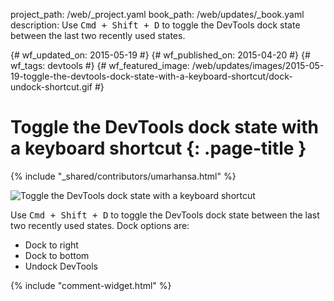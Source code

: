 project_path: /web/_project.yaml
book_path: /web/updates/_book.yaml
description: Use <kbd class='kbd'>Cmd + Shift + D</kbd> to toggle the DevTools dock state between the last two recently used states.

{# wf_updated_on: 2015-05-19 #}
{# wf_published_on: 2015-04-20 #}
{# wf_tags: devtools #}
{# wf_featured_image: /web/updates/images/2015-05-19-toggle-the-devtools-dock-state-with-a-keyboard-shortcut/dock-undock-shortcut.gif #}

# Toggle the DevTools dock state with a keyboard shortcut {: .page-title }

{% include "_shared/contributors/umarhansa.html" %}


<img src="/web/updates/images/2015-05-19-toggle-the-devtools-dock-state-with-a-keyboard-shortcut/dock-undock-shortcut.gif" alt="Toggle the DevTools dock state with a keyboard shortcut">

Use <kbd class="kbd">Cmd + Shift + D</kbd> to toggle the DevTools dock state between the last two recently used states. Dock options are:

<ul>
<li>Dock to right</li>
<li>Dock to bottom</li>
<li>Undock DevTools</li>
</ul>


{% include "comment-widget.html" %}

